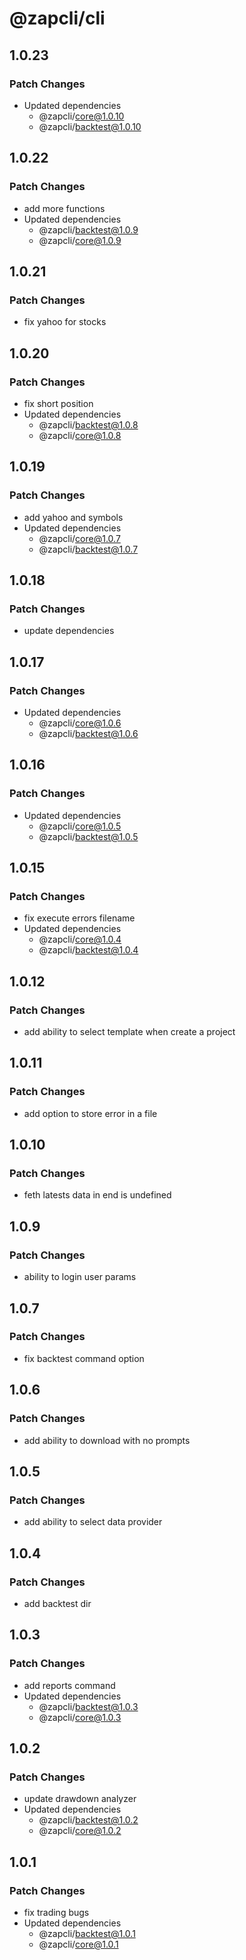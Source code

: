 # @zapcli/cli

## 1.0.23

### Patch Changes

- Updated dependencies
  - @zapcli/core@1.0.10
  - @zapcli/backtest@1.0.10

## 1.0.22

### Patch Changes

- add more functions
- Updated dependencies
  - @zapcli/backtest@1.0.9
  - @zapcli/core@1.0.9

## 1.0.21

### Patch Changes

- fix yahoo for stocks

## 1.0.20

### Patch Changes

- fix short position
- Updated dependencies
  - @zapcli/backtest@1.0.8
  - @zapcli/core@1.0.8

## 1.0.19

### Patch Changes

- add yahoo and symbols
- Updated dependencies
  - @zapcli/core@1.0.7
  - @zapcli/backtest@1.0.7

## 1.0.18

### Patch Changes

- update dependencies

## 1.0.17

### Patch Changes

- Updated dependencies
  - @zapcli/core@1.0.6
  - @zapcli/backtest@1.0.6

## 1.0.16

### Patch Changes

- Updated dependencies
  - @zapcli/core@1.0.5
  - @zapcli/backtest@1.0.5

## 1.0.15

### Patch Changes

- fix execute errors filename
- Updated dependencies
  - @zapcli/core@1.0.4
  - @zapcli/backtest@1.0.4

## 1.0.12

### Patch Changes

- add ability to select template when create a project

## 1.0.11

### Patch Changes

- add option to store error in a file

## 1.0.10

### Patch Changes

- feth latests data in end is undefined

## 1.0.9

### Patch Changes

- ability to login user params

## 1.0.7

### Patch Changes

- fix backtest command option

## 1.0.6

### Patch Changes

- add ability to download with no prompts

## 1.0.5

### Patch Changes

- add ability to select data provider

## 1.0.4

### Patch Changes

- add backtest dir

## 1.0.3

### Patch Changes

- add reports command
- Updated dependencies
  - @zapcli/backtest@1.0.3
  - @zapcli/core@1.0.3

## 1.0.2

### Patch Changes

- update drawdown analyzer
- Updated dependencies
  - @zapcli/backtest@1.0.2
  - @zapcli/core@1.0.2

## 1.0.1

### Patch Changes

- fix trading bugs
- Updated dependencies
  - @zapcli/backtest@1.0.1
  - @zapcli/core@1.0.1
